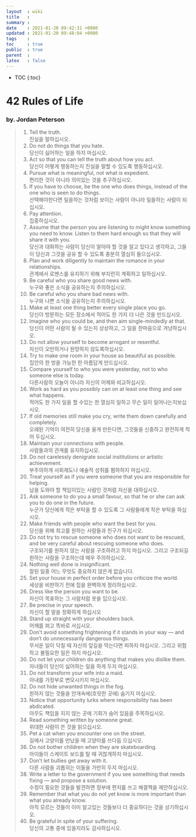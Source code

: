 ```yaml
---
layout  : wiki
title   : 
summary : 
date    : 2021-01-20 09:42:31 +0900
updated : 2021-01-20 09:48:04 +0900
tags    : 
toc     : true
public  : true
parent  : 
latex   : false
---
```

* TOC
{:toc}

# 42 Rules of Life
### by. Jordan Peterson
 
> 1. Tell the truth.<br/>
    진실을 말하십시오.
> 1. Do not do things that you hate. <br/>
    당신이 싫어하는 일을 하지 마십시오.
> 1. Act so that you can tell the truth about how you act. <br/>
    당신이 어떻게 행동하는지 진실을 말할 수 있도록 행동하십시오.
> 1. Pursue what is meaningful, not what is expedient. <br/>
    편리한 것이 아니라 의미있는 것을 추구하십시오.
> 1. If you have to choose, be the one who does things, instead of the one who is seen to do things. <br/>
    선택해야한다면 일을하는 것처럼 보이는 사람이 아니라 일을하는 사람이 되십시오.
> 1. Pay attention. <br/>
    집중하십시오.
> 1. Assume that the person you are listening to might know something you need to know. Listen to them hard enough so that they will share it with you. <br/>
    당신과 대화하는 사람이 당신이 알아야 할 것을 알고 있다고 생각하고, 그들이 당신과 그것을 공유 할 수 있도록 충분히 열심히 들으십시오.
> 1. Plan and work diligently to maintain the romance in your relationships. <br/>
    관계에서 로맨스를 유지하기 위해 부지런히 계획하고 일하십시오.
> 1. Be careful who you share good news with. <br/>
    누구와 좋은 소식을 공유하는지 주의하십시오.
> 1. Be careful who you share bad news with. <br/>
    누구와 나쁜 소식을 공유하는지 주의하십시오.
> 1. Make at least one thing better every single place you go. <br/>
    당신이 방문하는 모든 장소에서 적어도 한 가지 더 나은 것을 만드십시오.
> 1. Imagine who you could be, and then aim single-mindedly at that. <br/>
    당신이 어떤 사람이 될 수 있는지 상상하고, 그 일을 한마음으로 겨냥하십시오.
> 1. Do not allow yourself to become arrogant or resentful. <br/>
    자신이 오만하거나 원망하지 않도록하십시오.
> 1. Try to make one room in your house as beautiful as possible. <br/>
    집안의 한 방을 가능한 한 아름답게 만드십시오.
> 1. Compare yourself to who you were yesterday, not to who someone else is today. <br/>
    다른사람의 오늘이 아니라 자신의 어제와 비교하십시오.
> 1. Work as hard as you possibly can on at least one thing and see what happens. <br/>
    적어도 한 가지 일을 할 수있는 한 열심히 일하고 무슨 일이 일어나는지보십시오.
> 1. If old memories still make you cry, write them down carefully and completely. <br/>
    오래된 기억이 여전히 당신을 울게 만든다면, 그것들을 신중하고 완전하게 적어 두십시오.
> 1. Maintain your connections with people. <br/>
    사람들과의 관계를 유지하십시오.
> 1. Do not carelessly denigrate social institutions or artistic achievement. <br/>
    부주의하게 사회제도나 예술적 성취를 폄하하지 마십시오.
> 1. Treat yourself as if you were someone that you are responsible for helping. <br/>
    남을 도와야 할 책임이있는 사람인 것처럼 자신을 대하십시오.
> 1. Ask someone to do you a small favour, so that he or she can ask you to do one in the future. <br/>
    누군가 당신에게 작은 부탁을 할 수 있도록 그 사람들에게 작은 부탁을 하십시오.
> 1. Make friends with people who want the best for you. <br/>
    당신을 위해 최고를 원하는 사람들과 친구가 되십시오.
> 1. Do not try to rescue someone who does not want to be rescued, and be very careful about rescuing someone who does. <br/>
    구조되기를 원하지 않는 사람을 구조하려고 하지 마십시오. 그리고 구조되길 원하는 사람을 구조하는데 매우 주의하십시오.
> 1. Nothing well done is insignificant. <br/>
    잘된 일중 어느 무엇도 중요하지 않은게 없습니다.
> 1. Set your house in perfect order before you criticize the world. <br/>
    세상을 비판하기 전에 집을 완벽하게 정리하십시오.
> 1. Dress like the person you want to be. <br/>
    자신이 목표하는 그 사람처럼 옷을 입으십시오.
> 1. Be precise in your speech. <br/>
    자신이 할 말을 정확하게 하십시오
> 1. Stand up straight with your shoulders back. <br/>
    어깨를 펴고 똑바로 서십시오.
> 1. Don’t avoid something frightening if it stands in your way — and don’t do unnecessarily dangerous things. <br/>
    무서운 일이 닥칠 때 자신의 앞길을 막는다면 피하지 마십시오. 그리고 위험하고 불필요한 일은 하지 마십시오.
> 1. Do not let your children do anything that makes you dislike them. <br/>
    자녀들이 당신이 싫어하는 일을 하게 두지 마십시오.
> 1. Do not transform your wife into a maid. <br/>
    아내를 가정부로 변모시키지 마십시오.
> 1. Do not hide unwanted things in the fog. <br/>
    원하지 않는 것들을 안개속에(흐릿한 곳에) 숨기지 마십시오.
> 1. Notice that opportunity lurks where responsibility has been abdicated. <br/>
    아무도 책임을 지지 않는 곳에 기회가 숨어 있음을 주목하십시오.
> 1. Read something written by someone great. <br/>
    위대한 사람이 쓴 것을 읽으십시오.
> 1. Pet a cat when you encounter one on the street. <br/>
    길에서 고양이를 만났을 때 고양이를 쓰다듬 으십시오.
> 1. Do not bother children when they are skateboarding. <br/>
    아이들이 스케이트 보드를 탈 때 귀찮게하지 마십시오.
> 1. Don’t let bullies get away with it. <br/>
    다른 사람을 괴롭히는 이들을 가만히 두지 마십시오.
> 1. Write a letter to the government if you see something that needs fixing — and propose a solution. <br/>
    수정이 필요한 것들을 발견하면 정부에 편지를 쓰고 해결책을 제안하십시오.
> 1. Remember that what you do not yet know is more important than what you already know. <br/>
    아직 모르는 것들이 이미 알고있는 것들보다 더 중요하다는 것을 상기하십시오.
> 1. Be grateful in spite of your suffering. <br/>
    당신의 고통 중에 있을지라도 감사하십시오.
